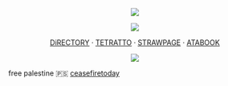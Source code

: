 <p align="center">
<img src="https://files.catbox.moe/4mbzpr.png"ex=6633d46c&is=663282ec&hm=259337d346199d87776791ec170801a253cbf972ed40197a8dbf089102076007&=&format=webp&quality=lossless">

<p align="center">
<img src="https://files.catbox.moe/iv37hi.png">

<p align="center"

[DiRECTORY](https://rentry.co/boying) ‧ [TETRATTO](https://tetratto.com/@ghirga) ‧ [STRAWPAGE](https://narasito.straw.page) ‧ [ATABOOK](https://narancia.atabook.org/)
</p>

<p align="center">
<img src="https://files.catbox.moe/f9eewh.png"ex=6633d474&is=663282f4&hm=7dc4c702d5a0b40cffca6f3cc9e7bb18406df5cabf5c3eb1c7e3e2160ea89669&=&format=webp&quality=lossless">

free palestine 🇵🇸
[ceasefiretoday](https://ceasefiretoday.com/)
